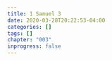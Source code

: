 ```yaml
---
title: 1 Samuel 3
date: 2020-03-28T20:22:53-04:00
categories: []
tags: []
chapter: "003"
inprogress: false
---
```



